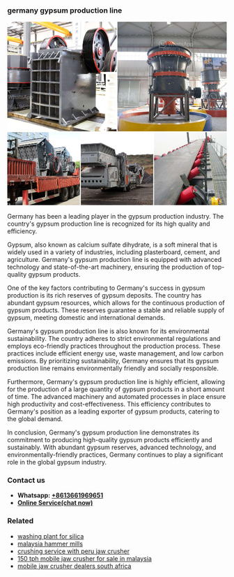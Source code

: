 <h3>germany gypsum production line</h3><img src='1708499528.jpg' alt=''><p>Germany has been a leading player in the gypsum production industry. The country's gypsum production line is recognized for its high quality and efficiency. </p><p>Gypsum, also known as calcium sulfate dihydrate, is a soft mineral that is widely used in a variety of industries, including plasterboard, cement, and agriculture. Germany's gypsum production line is equipped with advanced technology and state-of-the-art machinery, ensuring the production of top-quality gypsum products.</p><p>One of the key factors contributing to Germany's success in gypsum production is its rich reserves of gypsum deposits. The country has abundant gypsum resources, which allows for the continuous production of gypsum products. These reserves guarantee a stable and reliable supply of gypsum, meeting domestic and international demands.</p><p>Germany's gypsum production line is also known for its environmental sustainability. The country adheres to strict environmental regulations and employs eco-friendly practices throughout the production process. These practices include efficient energy use, waste management, and low carbon emissions. By prioritizing sustainability, Germany ensures that its gypsum production line remains environmentally friendly and socially responsible.</p><p>Furthermore, Germany's gypsum production line is highly efficient, allowing for the production of a large quantity of gypsum products in a short amount of time. The advanced machinery and automated processes in place ensure high productivity and cost-effectiveness. This efficiency contributes to Germany's position as a leading exporter of gypsum products, catering to the global demand.</p><p>In conclusion, Germany's gypsum production line demonstrates its commitment to producing high-quality gypsum products efficiently and sustainably. With abundant gypsum reserves, advanced technology, and environmentally-friendly practices, Germany continues to play a significant role in the global gypsum industry.</p><h3>Contact us</h3><ul><li><strong>Whatsapp:&nbsp;<a href="https://wa.me/8613661969651">+8613661969651</a></strong></li><li><a href="https://swt.shibang-china.com/?git&amp;zhl&amp;germany gypsum production line"><strong>Online Service(chat now)</strong></a></li></ul><h3>Related</h3><ul><li><a href='washing plant for silica.md'>washing plant for silica</a></li><li><a href='malaysia hammer mills.md'>malaysia hammer mills</a></li><li><a href='crushing service with peru jaw crusher.md'>crushing service with peru jaw crusher</a></li><li><a href='150 tph mobile jaw crusher for sale in malaysia.md'>150 tph mobile jaw crusher for sale in malaysia</a></li><li><a href='mobile jaw crusher dealers south africa.md'>mobile jaw crusher dealers south africa</a></li></ul>